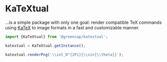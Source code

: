 # KaTeXtual
...is a simple package with only one goal: render compatible TeX commands
using [KaTeX](https://katex.org/) to image formats in a fast and customizable
manner.
```typescript
import {KaTeXtual} from '@greencap/katextual';

katextual = KaTeXtual.getInstance();

katextual.renderPng('\\int_0^{2Pi}{\\sin{\\theta}}');
```
